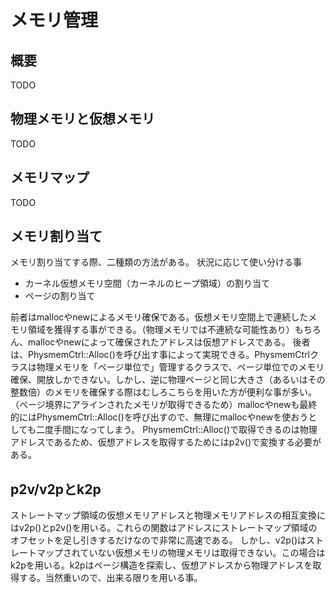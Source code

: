 メモリ管理
==========

概要
---
TODO

物理メモリと仮想メモリ
---------------------
TODO

メモリマップ
-----------
TODO

メモリ割り当て
-------------
メモリ割り当てする際、二種類の方法がある。
状況に応じて使い分ける事

* カーネル仮想メモリ空間（カーネルのヒープ領域）の割り当て
* ページの割り当て

前者はmallocやnewによるメモリ確保である。仮想メモリ空間上で連続したメモリ領域を獲得する事ができる。（物理メモリでは不連続な可能性あり）もちろん、mallocやnewによって確保されたアドレスは仮想アドレスである。
後者は、PhysmemCtrl::Alloc()を呼び出す事によって実現できる。PhysmemCtrlクラスは物理メモリを「ページ単位で」管理するクラスで、ページ単位でのメモリ確保、開放しかできない。しかし、逆に物理ページと同じ大きさ（あるいはその整数倍）のメモリを確保する際はむしろこちらを用いた方が便利な事が多い。（ページ境界にアラインされたメモリが取得できるため）mallocやnewも最終的にはPhysmemCtrl::Alloc()を呼び出すので、無理にmallocやnewを使おうとしても二度手間になってしまう。
PhysmemCtrl::Alloc()で取得できるのは物理アドレスであるため、仮想アドレスを取得するためにはp2v()で変換する必要がある。

p2v/v2pとk2p
-----------
ストレートマップ領域の仮想メモリアドレスと物理メモリアドレスの相互変換にはv2p()とp2v()を用いる。これらの関数はアドレスにストレートマップ領域のオフセットを足し引きするだけなので非常に高速である。
しかし、v2p()はストレートマップされていない仮想メモリの物理メモリは取得できない。この場合はk2pを用いる。k2pはページ構造を探索し、仮想アドレスから物理アドレスを取得する。当然重いので、出来る限りを用いる事。
